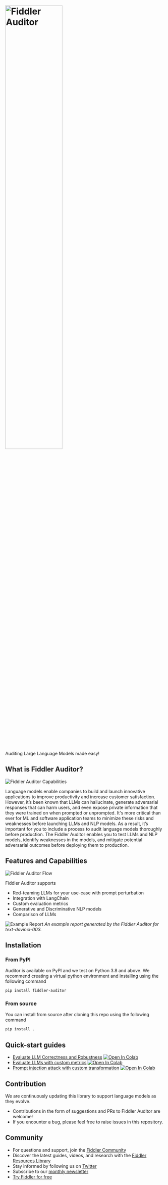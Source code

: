 # <img src="https://github.com/fiddler-labs/fiddler-auditor/blob/main/docs/source/images/fiddler-auditor-logo.png?raw=true" width="60%" alt="Fiddler Auditor">

Auditing Large Language Models made easy!

<!-- [![lint](https://github.com/fiddler-labs/fiddler-auditor/actions/workflows/codelint.yml/badge.svg)](https://github.com/fiddler-labs/fiddler-auditor/actions/workflows/codelint.yml)
[![test](https://github.com/fiddler-labs/fiddler-auditor/actions/workflows/test.yml/badge.svg)](https://github.com/fiddler-labs/fiddler-auditor/actions/workflows/test.yml) -->


## What is Fiddler Auditor?

<div align="left">
    <img src="https://github.com/fiddler-labs/fiddler-auditor/blob/main/docs/source/images/monitoring-generative-ai-models_fiddler-auditor.png?raw=true"
         alt="Fiddler Auditor Capabilities"/>
</div>

Language models enable companies to build and launch innovative applications to improve productivity and increase customer satisfaction. 
However, it’s been known that LLMs can hallucinate, generate adversarial responses that can harm users, and even expose private information that they were trained on when prompted or unprompted. It's more critical than ever for ML and software application teams to minimize these risks and weaknesses before launching LLMs and NLP models. As a result, it’s important for you to include a process to audit language models thoroughly before production.
The Fiddler Auditor enables you to test LLMs and NLP models, identify weaknesses in the models, and mitigate potential adversarial outcomes before deploying them to production.

## Features and Capabilities

<p>
<div align="left">
    <img src="https://github.com/fiddler-labs/fiddler-auditor/blob/main/examples/images/fiddler-auditor-flow.png?raw=true"
         alt="Fiddler Auditor Flow"/>
</div>
</p>

Fiddler Auditor supports

- Red-teaming LLMs for your use-case with prompt perturbation
- Integration with LangChain
- Custom evaluation metrics
- Generative and Discriminative NLP models
- Comparison of LLMs

<p>
<div align="left">
    <img src="https://github.com/fiddler-labs/fiddler-auditor/blob/main/docs/source/images/fiddler-auditor-prompt-evaluation.png?raw=true"
         alt="Example Report"/>
    <em> An example report generated by the Fiddler Auditor for text-davinci-003. </em>
</div>
</p>


## Installation

### From PyPI
Auditor is available on PyPI and we test on Python 3.8 and above. We recommend creating a virtual python environment and installing using the following command

```bash
pip install fiddler-auditor
```

### From source
You can install from source after cloning this repo using the following command

```bash
pip install .
```

## Quick-start guides
- [Evaluate LLM Correctness and Robustness](https://github.com/fiddler-labs/fiddler-auditor/blob/main/examples/LLM_Evaluation.ipynb) [![Open In Colab](https://colab.research.google.com/assets/colab-badge.svg)](https://colab.research.google.com/github/fiddler-labs/fiddler-auditor/blob/main/examples/LLM_Evaluation.ipynb)
- [Evaluate LLMs with custom metrics](https://github.com/fiddler-labs/fiddler-auditor/blob/main/examples/Custom_Evaluation.ipynb) [![Open In Colab](https://colab.research.google.com/assets/colab-badge.svg)](https://colab.research.google.com/github/fiddler-labs/fiddler-auditor/blob/main/examples/Custom_Evaluation.ipynb)
- [Prompt injection attack with custom transformation](https://github.com/fiddler-labs/fiddler-auditor/blob/main/examples/Custom_Transformation.ipynb) [![Open In Colab](https://colab.research.google.com/assets/colab-badge.svg)](https://colab.research.google.com/github/fiddler-labs/fiddler-auditor/blob/main/examples/Custom_Transformation.ipynb)


## Contribution
We are continuously updating this library to support language models as they evolve. 

- Contributions in the form of suggestions and PRs to Fiddler Auditor are welcome!
- If you encounter a bug, please feel free to raise issues in this repository.

## Community
- For questions and support, join the [Fiddler Community](https://www.fiddler.ai/slackinvite)
- Discover the latest guides, videos, and research with the [Fiddler Resources Library](https://www.fiddler.ai/resources)
- Stay informed by following us on [Twitter](https://twitter.com/fiddlerlabs)
- Subscribe to our [monthly newsletter](https://www.fiddler.ai/blog#subscribe)
- [Try Fiddler for free](https://www.fiddler.ai/trial)

